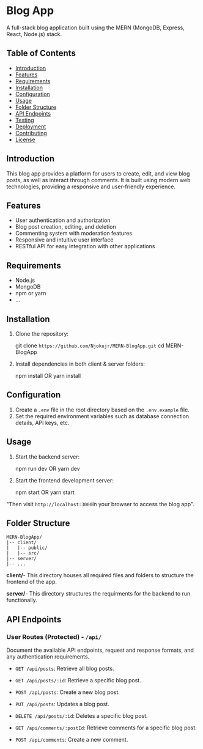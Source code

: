 # Blog App

A full-stack blog application built using the MERN (MongoDB, Express, React, Node.js) stack.

## Table of Contents

- [Introduction](#introduction)
- [Features](#features)
- [Requirements](#requirements)
- [Installation](#installation)
- [Configuration](#configuration)
- [Usage](#usage)
- [Folder Structure](#folder-structure)
- [API Endpoints](#api-endpoints)
- [Testing](#testing)
- [Deployment](#deployment)
- [Contributing](#contributing)
- [License](#license)

## Introduction

This blog app provides a platform for users to create, edit, and view blog posts, as well as interact through comments. It is built using modern web technologies, providing a responsive and user-friendly experience.

## Features

- User authentication and authorization
- Blog post creation, editing, and deletion
- Commenting system with moderation features
- Responsive and intuitive user interface
- RESTful API for easy integration with other applications

## Requirements

- Node.js
- MongoDB
- npm or yarn
- ...

## Installation

1. Clone the repository:

    git clone `https://github.com/Njokujr/MERN-BlogApp.git`
    cd MERN-BlogApp

2. Install dependencies in both client & server folders:

    npm install
        OR
    yarn install

## Configuration

1. Create a `.env` file in the root directory based on the `.env.example` file.
2. Set the required environment variables such as database connection details, API keys, etc.

## Usage

1. Start the backend server:

    npm run dev
        OR
    yarn dev

2. Start the frontend development server:

    npm start
        OR
    yarn start

"Then visit `http://localhost:3000`in your browser to access the blog app".

## Folder Structure

    MERN-BlogApp/
    |-- client/
    |   |-- public/
    |   |-- src/
    |-- server/
    |-- ...

**client/**- This directory houses all required files and folders to structure the frontend of the app.

**server/**- This directory structures the requirments for the backend to run functionally.

## API Endpoints

### User Routes (Protected) - `/api/`
Document the available API endpoints, request and response formats, and any authentication requirements.

- `GET /api/posts`: Retrieve all blog posts.

- `GET /api/posts/:id`: Retrieve a specific blog post.

- `POST /api/posts`: Create a new blog post.

- `PUT /api/posts`: Updates a blog post.

- `DELETE /api/posts/:id`: Deletes a specific blog post.

- `GET /api/comments/:postId`: Retrieve comments for a specific blog post.

- `POST /api/comments`: Create a new comment.